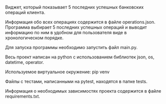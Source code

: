 Виджет, который показывает 5 последних успешных банковских операций клиента.


Информация обо всех операциях содержится в файле operations.json.
Программа выбирает 5 последних успешных операций и выводит информацию по ним
в удобном для пользователя виде в хронологическом порядке.

Для запуска программы необходимо запустить файл main.py.


Весь проект написан на python с использованием библиотек json, os, datetime, operator.

Используемое виртуальное окружение: pip venv


Файлы с тестами, написанными на pytest, находятся в папке tests.


Информация о необходимых зависимостях проекта содержится в файле requirements.txt.